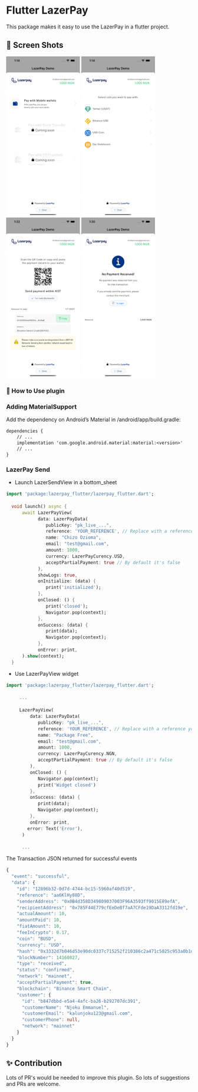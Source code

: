 # Flutter LazerPay

This package makes it easy to use the LazerPay in a flutter project.

## 📸 Screen Shots

<p float="left">
<img src="https://github.com/LazerPay-Finance/lazerpay_flutter/blob/main/1.png?raw=true" width="200">
<img src="https://github.com/LazerPay-Finance/lazerpay_flutter/blob/main/2.png?raw=true" width="200">
<img src="https://github.com/LazerPay-Finance/lazerpay_flutter/blob/main/3.png?raw=true" width="200">
<img src="https://github.com/LazerPay-Finance/lazerpay_flutter/blob/main/4.png?raw=true" width="200">
</p>

### 🚀 How to Use plugin

### Adding MaterialSupport

Add the dependency on Android’s Material in <my-app>/android/app/build.gradle:

```
dependencies {
    // ...
    implementation 'com.google.android.material:material:<version>'
    // ...
}
```

### LazerPay Send

- Launch LazerSendView in a bottom_sheet

```dart
import 'package:lazerpay_flutter/lazerpay_flutter.dart';

  void launch() async {
      await LazerPayView(
            data: LazerPayData(
               publicKey: "pk_live_...",
               reference: 'YOUR_REFERENCE', // Replace with a reference you generated
               name: "Chizo Ozioma",
               email: "test@gmail.com",
               amount: 1000,
               currency: LazerPayCurency.USD,
               acceptPartialPayment: true // By default it's false
            ),
            showLogs: true,
            onInitialize: (data) {
               print('initialized');
            },
            onClosed: () {
               print('closed');
               Navigator.pop(context);
            },
            onSuccess: (data) {
               print(data);
               Navigator.pop(context);
            },
            onError: print,
      ).show(context);
  }
```

- Use LazerPayView widget

```dart
import 'package:lazerpay_flutter/lazerpay_flutter.dart';

     ...

     LazerPayView(
         data: LazerPayData(
            publicKey: "pk_live_...",
            reference: 'YOUR_REFERENCE', // Replace with a reference you generated
            name: "Package Free",
            email: "test@gmail.com",
            amount: 1000,
            currency: LazerPayCurency.NGN,
            acceptPartialPayment: true // By default it's false
         ),
         onClosed: () {
            Navigator.pop(context);
            print('Widget closed')
         },
         onSuccess: (data) {
            print(data);
            Navigator.pop(context);
         },
         onError: print,
        error: Text('Error'),
      )

      ...

```

The Transaction JSON returned for successful events

```ts
{
  "event": "successful",
  "data": {
    "id": "12896b32-0d7d-4744-bc15-5960af40d519",
    "reference": "aa6KlHy88D",
    "senderAddress": "0x0B4d358D349809037003F96A3593ff9015E89efA",
    "recipientAddress": "0x785F44E779cfEeDeBf7aA7CFde19DaA3312fd19e",
    "actualAmount": 10,
    "amountPaid": 10,
    "fiatAmount": 10,
    "feeInCrypto": 0.17,
    "coin": "BUSD",
    "currency": "USD",
    "hash": "0x3332d7b046d53e90dc0337c715252f210386c2a471c5025c953a0b1d9bc90593",
    "blockNumber": 14160827,
    "type": "received",
    "status": "confirmed",
    "network": "mainnet",
    "acceptPartialPayment": true,
    "blockchain": "Binance Smart Chain",
    "customer": {
      "id": "b847dbbd-e5a4-4afc-ba26-b292707dc391",
      "customerName": "Njoku Emmanuel",
      "customerEmail": "kalunjoku123@gmail.com",
      "customerPhone": null,
      "network": "mainnet"
    }
  }
}
```

## ✨ Contribution

Lots of PR's would be needed to improve this plugin. So lots of suggestions and PRs are welcome.
